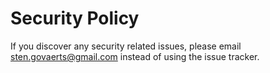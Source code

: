 # Security Policy

If you discover any security related issues, please email sten.govaerts@gmail.com instead of using the issue tracker.
